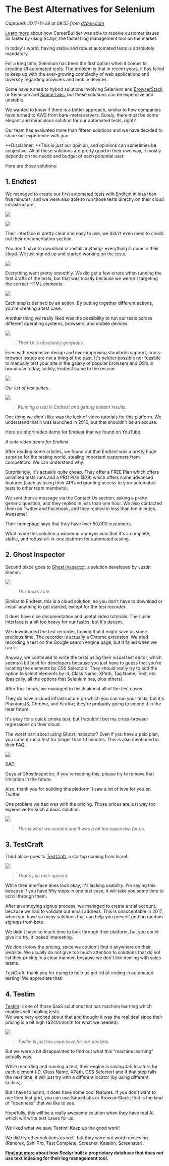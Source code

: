 # The Best Alternatives for Selenium

_Captured: 2017-11-28 at 09:55 from [dzone.com](https://dzone.com/articles/the-best-alternatives-for-selenium?edition=337920&utm_source=Daily%20Digest&utm_medium=email&utm_campaign=Daily%20Digest%202017-11-27)_

[Learn more](https://dzone.com/go?i=250324&u=http%3A%2F%2Fblog.scalyr.com%2F2017%2F08%2Fcareerbuilder-resolves-customer-issues-5x-faster-scalyr%2F) about how CareerBuilder was able to resolve customer issues 5x faster by using Scalyr, the fastest log management tool on the market.

In today's world, having stable and robust automated tests is absolutely mandatory.

For a long time, Selenium has been the first option when it comes to creating UI automated tests. The problem is that in recent years, it has failed to keep up with the ever-growing complexity of web applications and diversity regarding browsers and mobile devices.

Some have turned to hybrid solutions involving Selenium and [BrowserStack](https://www.browserstack.com/) or Selenium and [Sauce Labs](https://www.saucelabs.com/), but these solutions can be expensive and unstable.

We wanted to know if there is a better approach, similar to how companies have turned to AWS from bare-metal servers. Surely, there must be some elegant and miraculous solution for our automated tests, right?

Our team has evaluated more than fifteen solutions and we have decided to share our experience with you.

**Disclaimer: **This is just our opinion, and opinions can sometimes be subjective. All of these solutions are pretty good in their own way, it mostly depends on the needs and budget of each potential user.

Here are those solutions:

## 1\. Endtest

We managed to create our first automated tests with [Endtest](http://endtest.io/) in less than five minutes, and we were also able to run those tests directly on their cloud infrastructure.

![](https://cdn-images-1.medium.com/max/1200/1*RvIXvSkG2lEEz4HgoQ1ZdA.png)

![](https://cdn-images-1.medium.com/max/1200/1*2T0sy7wVgaId81xPpRtJUg.png)

Their interface is pretty clear and easy to use, we didn't even need to check out their documentation section.

You don't have to download or install anything- everything is done in their cloud. We just signed up and started working on the tests.

![](https://cdn-images-1.medium.com/max/1200/1*vPnZmfT0FIRX6A9B-ASsFQ.png)

Everything went pretty smoothly. We did get a few errors when running the first drafts of the tests, but that was mostly because we weren't targeting the correct HTML elements.

![](https://cdn-images-1.medium.com/max/1200/1*KNhrMsoZsqcAj1RQ80m1Og.png)

Each step is defined by an action. By putting together different actions, you're creating a test case.

Another thing we really liked was the possibility to run our tests across different operating systems, browsers, and mobile devices.

![](https://cdn-images-1.medium.com/max/1200/1*KRWScBejW0JbpKAM1gFWEA.png)

> _Their UI is absolutely gorgeous._

Even with responsive design and ever-improving standards support, cross-browser issues are not a thing of the past. It's neither possible nor feasible to manually test your site in the galaxy of popular browsers and OS's in broad use today; luckily, Endtest came to the rescue.

![](https://cdn-images-1.medium.com/max/1200/1*AVLySuGMxEIMCsKAc5UvFA.png)

_Our list of test suites._

![](https://cdn-images-1.medium.com/max/1200/1*BTn8mg9no7q5gbikhZhlgg.png)

> _Running a test in Endtest and getting instant results._

One thing we didn't like was the lack of video tutorials for this platform. We understand that it was launched in 2016, but that shouldn't be an excuse.

Here's a short video demo for Endtest that we found on YouTube:

_A cute video demo for Endtest._

After reading some articles, we found out that Endtest was a pretty huge surprise for the testing world, stealing important customers from competitors. We can understand why.

Surprisingly, it's actually quite cheap. They offer a FREE Plan which offers unlimited tests runs and a PRO Plan ($79) which offers some advanced features (such as using their API and granting access to your automated tests to other team members).

We sent them a message via the Contact Us section, asking a pretty generic question, and they replied in less than one hour. We also contacted them on Twitter and Facebook, and they replied in less than ten minutes. Awesome!

Their homepage says that they have over 50,000 customers.

What made this solution a winner in our eyes was that it's a complete, stable, and robust all-in-one platform for automated testing.

## 2\. Ghost Inspector

Second place goes to [Ghost Inspector](http://ghostinspector.com/), a solution developed by Justin Klemm.

![](https://cdn-images-1.medium.com/max/1200/1*S-Npe7AhbHBr4QCZv8owdA.png)

> _This looks cute._

Similar to Endtest, this is a cloud solution, so you don't have to download or install anything to get started, except for the test recorder.

It does have nice documentation and useful video tutorials. Their user interface is a bit too heavy for our tastes, but it's decent.

We downloaded the test recorder, hoping that it might save us some precious time. The recorder is actually a Chrome extension. We tried recording a test on the Google search engine page, but it failed when we ran it.

Anyway, we continued to write the tests using their visual test editor, which seems a bit built for developers because you just have to guess that you're locating the elements by CSS Selectors. They should really try to add the option to select elements by Id, Class Name, XPath, Tag Name, Text, etc (basically, all the options that Selenium has, plus others).

After four hours, we managed to finish almost all of the test cases.

They do have a cloud infrastructure on which you can run your tests, but it's PhantomJS, Chrome, and Firefox; they're probably going to extend it in the near future.

It's okay for a quick smoke test, but I wouldn't bet my cross-browser regressions on their cloud.

The worst part about using Ghost Inspector? Even if you have a paid plan, you cannot run a test for longer than 10 minutes. This is also mentioned in their FAQ.

![](https://cdn-images-1.medium.com/max/1200/1*4-2c5Z6PgBLqdvY1EsXkJA.png)

_SAD_.

Guys at GhostInspector, if you're reading this, please try to remove that limitation in the future.

Also, thank you for building this platform! I saw a lot of love for you on Twitter.

One problem we had was with the pricing. Those prices are just way too expensive for such a basic solution.

![](https://cdn-images-1.medium.com/max/1200/1*MjVduyvdXk3CSsPF9TIIyA.png)

> _This is what we needed and it was a bit too expensive for us._

## 3\. TestCraft

Third place goes to [TestCraft](http://testcraft.io/), a startup coming from Israel.

![](https://cdn-images-1.medium.com/max/1200/1*MN7NH4C_utLDQayJchjHoA.png)

> _That's just their opinion._

While their interface does look okay, it's lacking usability. I'm saying this because if you have fifty steps in one test case, it will take you some time to scroll through them.

After an annoying signup process, we managed to create a trial account, because we had to validate our email address. This is unacceptable in 2017, when you have so many solutions that can help you prevent getting random signups from bots.

We didn't have so much time to look through their platform, but you could give it a try, it looked interesting.

We don't know the pricing, since we couldn't find it anywhere on their website. We usually do not give too much attention to solutions that do not list their pricing in a clear manner, because we don't like dealing with sales teams.

TestCraft, thank you for trying to help us get rid of coding in automated testing! We appreciate that!

## 4\. Testim

[Testim](http://testim.io/) is one of those SaaS solutions that has machine learning which enables self-healing tests.  
We were very excited about that and thought it was the real deal since their pricing is a bit high ($240/month for what we needed).

![](https://cdn-images-1.medium.com/max/1200/1*6zUo1J1ExaW3q6mpgpI_AA.png)

> _Testim is just too expensive for our pockets._

But we were a bit disappointed to find out what this "machine learning" actually was.

While recording and running a test, their engine is saving 4-5 locators for each element (ID, Class Name, XPath, CSS Selector) and if that step fails the next time, it will just try with a different locator (by using different tactics).

But I have to admit, it does have some cool features. If you don't want to use their test grid, you can use SauceLabs or BrowserStack; that is the kind of "openness" that we like to see.

Hopefully, this will be a really awesome solution when they have real AI, which will write test cases for us.

We liked what we saw, Testim! Keep up the good work!

We did try other solutions as well, but they were not worth reviewing (Ranorex, Sahi Pro, Test Complete, Screener, Katalon, Screenster).

**[Find out more](https://dzone.com/go?i=250325&u=http%3A%2F%2Fblog.scalyr.com%2F2014%2F05%2Fsearching-20-gbsec-systems-engineering-before-algorithms%2F) about how Scalyr built a proprietary database that does not use text indexing for their log management tool.**
